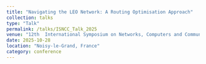 ```yaml
---
title: "Navigating the LEO Network: A Routing Optimisation Approach"
collection: talks
type: "Talk"
permalink: /talks/ISNCC_Talk_2025
venue: "12th  International Symposium on Networks, Computers and Communications (ISNCC'25)"
date: 2025-10-28
location: "Noisy-le-Grand, France"
category: conference
---
```




